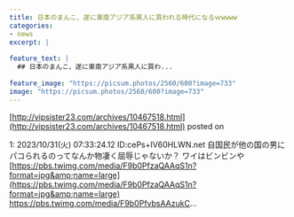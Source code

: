 ```yaml
---
title: 日本のまんこ、遂に東南アジア系黒人に買われる時代になるｗwwww
categories:
- news
excerpt: |
  
feature_text: |
  ## 日本のまんこ、遂に東南アジア系黒人に買わ...
  
feature_image: "https://picsum.photos/2560/600?image=733"
image: "https://picsum.photos/2560/600?image=733"
---
```


[http://vipsister23.com/archives/10467518.html](http://vipsister23.com/archives/10467518.html)
posted on 

<!--more-->

1: 2023/10/31(火) 07:33:24.12 ID:cePs+IV60HLWN.net 自国民が他の国の男にパコられるのってなんか物凄く屈辱じゃないか？ ワイはビンビンや [https://pbs.twimg.com/media/F9b0PfzaQAAqS1n?format=jpg&amp;name=large](https://pbs.twimg.com/media/F9b0PfzaQAAqS1n?format=jpg&amp;name=large) https://pbs.twimg.com/media/F9b0PfvbsAAzukC...
